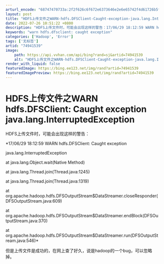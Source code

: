 ```yaml
---
arturl_encode: "68747470733a:2f2f626c6f672e6373646e2e6e65742f4d61726b5f5f63616f:2f61727469636c652f64657461696c732f3734393431353339"
layout: post
title: "HDFS上传文件之WARN-hdfs.DFSClient-Caught-exception-java.lang.InterruptedException"
date: 2022-07-26 10:51:22 +0800
description: "HDFS上传文件时，可能会出现这样的警告：17/06/29 18:12:59 WARN hdfs.D"
keywords: "warn hdfs.dfsclient: caught exception"
categories: ['Hadoop', 'Error']
tags: ['无标签']
artid: "74941539"
image:
    path: https://api.vvhan.com/api/bing?rand=sj&artid=74941539
    alt: "HDFS上传文件之WARN-hdfs.DFSClient-Caught-exception-java.lang.InterruptedException"
render_with_liquid: false
featuredImage: https://bing.ee123.net/img/rand?artid=74941539
featuredImagePreview: https://bing.ee123.net/img/rand?artid=74941539
---
```


# HDFS上传文件之WARN hdfs.DFSClient: Caught exception java.lang.InterruptedException

HDFS上传文件时，可能会出现这样的警告：

*17/06/29 18:12:59 WARN hdfs.DFSClient: Caught exception
  
java.lang.InterruptedException
  


at java.lang.Object.wait(Native Method)
  


at java.lang.Thread.join(Thread.java:1245)
  


at java.lang.Thread.join(Thread.java:1319)
  


at org.apache.hadoop.hdfs.DFSOutputStream$DataStreamer.closeResponder(DFSOutputStream.java:609)
  


at org.apache.hadoop.hdfs.DFSOutputStream$DataStreamer.endBlock(DFSOutputStream.java:370)
  


at org.apache.hadoop.hdfs.DFSOutputStream$DataStreamer.run(DFSOutputStream.java:546)*

但是上传文件是成功的，在网上查了好久，说是hadoop的一个bug，可以忽略掉。